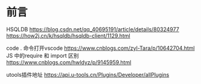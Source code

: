 # 前言

HSQLDB
https://blog.csdn.net/qq_40695191/article/details/80324977
https://how2j.cn/k/hsqldb/hsqldb-client/1129.html

code . 命令打开vscode
https://www.cnblogs.com/zyl-Tara/p/10642704.html
JS 中的require 和 import 区别
https://www.cnblogs.com/hwldyz/p/9145959.html

utools插件地址
https://api.u-tools.cn/Plugins/Developer/allPlugins




